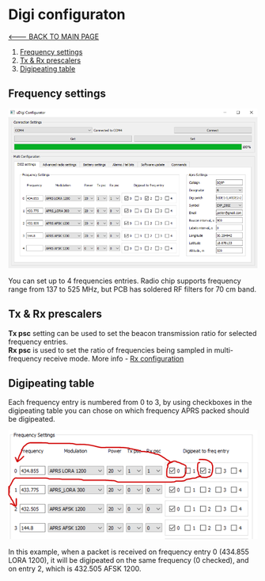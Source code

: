 # Digi configuraton
[<--- BACK TO MAIN PAGE](../README.md)
1. [Frequency settings](#fset)
2. [Tx & Rx prescalers](#psc)
3. [Digipeating table](#multi_rx)

<div id="fset"></div>

## Frequency settings
![digi settings](./resources/img/frequency_config.png)

You can set up to 4 frequencies entries. Radio chip supports frequency range from 137 to 525 MHz, but PCB has soldered RF filters for 70 cm band.

<div id="psc"></div>

## Tx & Rx prescalers
**Tx psc** setting can be used to set the beacon transmission ratio for selected frequency entries.  
**Rx psc** is used to set the ratio of frequencies being sampled in multi-frequency receive mode. More info - [Rx configuration](./rx_configuration.md)

<div id="multi_rx"></div>

## Digipeating table
Each frequency entry is numbered from 0 to 3, by using checkboxes in the digipeating table you can chose on which frequency APRS packed should be digipeated.

![Example routing table](./resources/img/example_routing_table.png)

In this example, when a packet is received on frequency entry 0 (434.855 LORA 1200), it will be digipeated on the same frequency (0 checked), and on entry 2, which is 432.505 AFSK 1200.